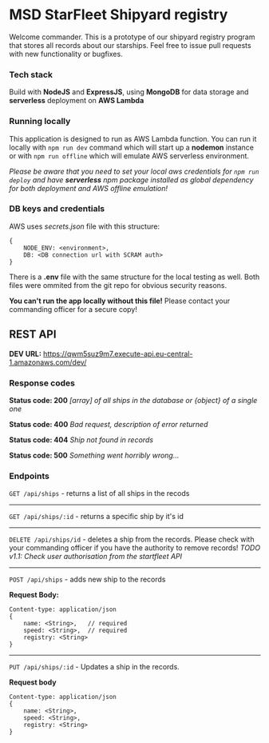 # MSD StarFleet Shipyard registry

Welcome commander. 
This is a prototype of our shipyard registry program that stores all records about our starships. Feel free to issue pull requests with new functionality or bugfixes.

### Tech stack
Build with **NodeJS** and **ExpressJS**, using **MongoDB** for data storage and **serverless** deployment on **AWS Lambda**

### Running locally
This application is designed to run as AWS Lambda function. You can run it locally with `npm run dev` command which will start up a **nodemon** instance or with `npm run offline` which will emulate AWS serverless environment. 

*Please be aware that you need to set your local aws credentials for `npm run deploy` and have **serverless** npm package installed as global dependency for both deployment and AWS offline emulation!*

### DB keys and credentials
AWS uses *secrets.json* file with this structure:
```
{
	NODE_ENV: <environment>,
	DB: <DB connection url with SCRAM auth>
}
```
There is a **.env** file with the same structure for the local testing as well. Both files were ommited from the git repo for obvious security reasons.

**You can't run the app locally without this file!** Please contact your commanding officer for a secure copy!

## REST API

**DEV URL:** https://qwm5suz9m7.execute-api.eu-central-1.amazonaws.com/dev/


### Response codes
**Status code: 200**
*[array] of all ships in the database or {object} of a single one*

**Status code: 400**
*Bad request, description of error returned*

**Status code: 404**
*Ship not found in records*

**Status code: 500**
*Something went horribly wrong...*

### Endpoints

`GET /api/ships` - returns a list of all ships in the recods
______________________________________________________

`GET /api/ships/:id` - returns a specific ship by it's id
______________________________________________________

`DELETE /api/ships/id` - deletes a ship from the records. Please check with your commanding officer if you have the authority to remove records!
*TODO v1.1: Check user authorisation from the startfleet API*
______________________________________________________

`POST /api/ships` - adds new ship to the records

**Request Body:**
``` 
Content-type: application/json
{
	name: <String>,	  // required
	speed: <String>,  // required
	registry: <String>
}
```
______________________________________________________

`PUT /api/ships/:id` - Updates a ship in the records. 

**Request body**
``` 
Content-type: application/json
{
	name: <String>,
	speed: <String>,
	registry: <String>
}
```
